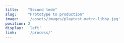 ```yaml
---
title:    "Second lede"
slug:     "Prototype to production"
image:    '/assets/images/playtest-metro-libby.jpg'
position: 2
display:  'left'
link:     '/process/'
---
```

